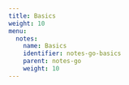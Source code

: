 ```yaml
---
title: Basics
weight: 10
menu:
  notes:
    name: Basics
    identifier: notes-go-basics
    parent: notes-go
    weight: 10
---
```


